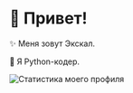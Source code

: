 # 💫 Привет!

✨ Меня зовут Экскал.

🐍 Я Python-кодер.



![Статистика моего профиля](https://github-readme-stats.vercel.app/api?username=ae7er&show_icons=true&theme=tokyonight)
